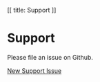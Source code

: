 [[
title: Support
]]

# Support

Please file an issue on Github. 

<a href="https://github.com/nullism/pycnic/issues/new">New Support Issue <span class="fontawesome-github"></span></a>
